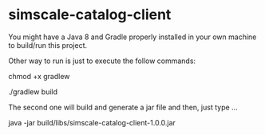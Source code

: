 # simscale-catalog-client

You might have a Java 8 and Gradle properly installed in your own machine to build/run this project.

Other way to run is just to execute the follow commands:

chmod +x gradlew

./gradlew build

The second one will build and generate a jar file and then, just type ...

java -jar build/libs/simscale-catalog-client-1.0.0.jar
